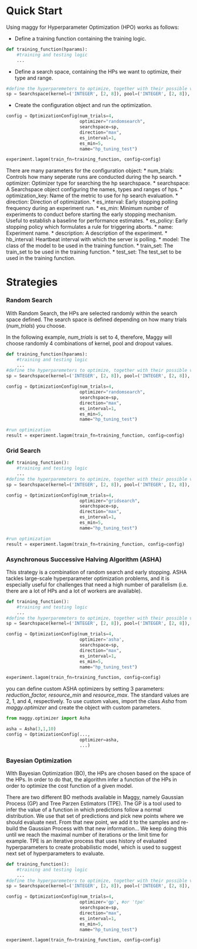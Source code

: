 # Quick Start

Using maggy for Hyperparameter Optimization (HPO) works as follows:

* Define a training function containing the training logic.
```py
def training_function(hparams):
    #training and testing logic
    ...
```

* Define a search space, containing the HPs we want to optimize, their type and range.
```py
#define the hyperparemeters to optimize, together with their possible values
sp = Searchspace(kernel=('INTEGER', [2, 8]), pool=('INTEGER', [2, 8]), dropout=('DOUBLE', [0.01, 0.99]))
```

* Create the configuration object and run the optimization.
```py
config = OptimizationConfig(num_trials=4, 
                            optimizer="randomsearch", 
                            searchspace=sp, 
                            direction="max", 
                            es_interval=1, 
                            es_min=5, 
                            name="hp_tuning_test")

experiment.lagom(train_fn=training_function, config=config)
```
There are many parameters for the configuration object:
    * num_trials: Controls how many seperate runs are conducted during the hp search.
    * optimizer: Optimizer type for searching the hp searchspace.
    * searchspace: A Searchspace object configuring the names, types and ranges of hps.
    * optimization_key: Name of the metric to use for hp search evaluation.
    * direction: Direction of optimization.
    * es_interval: Early stopping polling frequency during an experiment run.
    * es_min: Minimum number of experiments to conduct before starting the early stopping
    mechanism. Useful to establish a baseline for performance estimates.
    * es_policy: Early stopping policy which formulates a rule for triggering aborts.
    * name: Experiment name.
    * description: A description of the experiment.
    * hb_interval: Heartbeat interval with which the server is polling.
    * model: The class of the model to be used in the training function.
    * train_set: The train_set to be used in the training function.
    * test_set: The test_set to be used in the training function.

# Strategies

### Random Search

With Random Search, the HPs are selected randomly within the search space defined. The search space is defined 
depending on how many trials (_num_trials_) you choose. 

In the following example, _num_trials_ is set to 4, therefore, Maggy will choose randomly 4 combinations of kernel, 
pool and dropout values.
```py
def training_function(hparams):
    #training and testing logic
    ...
#define the hyperparemeters to optimize, together with their possible values
sp = Searchspace(kernel=('INTEGER', [2, 8]), pool=('INTEGER', [2, 8]), dropout=('DOUBLE', [0.01, 0.99]))

config = OptimizationConfig(num_trials=4, 
                            optimizer="randomsearch", 
                            searchspace=sp, 
                            direction="max", 
                            es_interval=1, 
                            es_min=5, 
                            name="hp_tuning_test")

#run optimization
result = experiment.lagom(train_fn=training_function, config=config)
```
### Grid Search

```py
def training_function():
    #training and testing logic
    ...
#define the hyperparemeters to optimize, together with their possible values
sp = Searchspace(kernel=('INTEGER', [2, 8]), pool=('INTEGER', [2, 8]), dropout=('DOUBLE', [0.01, 0.99]))

config = OptimizationConfig(num_trials=4, 
                            optimizer="gridsearch", 
                            searchspace=sp, 
                            direction="max", 
                            es_interval=1, 
                            es_min=5, 
                            name="hp_tuning_test")

#run optimization
result = experiment.lagom(train_fn=training_function, config=config)
```

### Asynchronous Successive Halving Algorithm (ASHA)

This strategy is a combination of random search and early stopping. 
ASHA tackles large-scale hyperparameter optimization problems, and it is especially useful for challenges that need a
high number of parallelism (i.e. there are a lot of HPs and a lot of workers are available).

```py
def training_function():
    #training and testing logic
    ...
#define the hyperparemeters to optimize, together with their possible values
sp = Searchspace(kernel=('INTEGER', [2, 8]), pool=('INTEGER', [2, 8]), dropout=('DOUBLE', [0.01, 0.99]))

config = OptimizationConfig(num_trials=4, 
                            optimizer='asha', 
                            searchspace=sp, 
                            direction="max", 
                            es_interval=1, 
                            es_min=5, 
                            name="hp_tuning_test")

experiment.lagom(train_fn=training_function, config=config)
```

you can define custom ASHA optimizers by setting 3 parameters: _reduction_factor, resource_min_ and _resource_max_.
The standard values are 2, 1, and 4, respectively.
To use custom values, import the class _Asha_ from _maggy.optimizer_ and create the object with custom 
parameters.

```py
from maggy.optimizer import Asha

asha = Asha(3,1,10)
config = OptimizationConfig(..., 
                            optimizer=asha, 
                            ...)
```

### Bayesian Optimization

WIth Bayesian Optimization (BO), the HPs are chosen based on the space of the HPs. 
In order to do that, the algorithm infer a function of the HPs in order to optimize the cost function of a given model.

There are two different BO methods available in Maggy, namely Gaussian Process (GP) and Tree Parzen Estimators (TPE).
The GP is a tool used to infer the value of a function in which predictions follow a normal distribution. 
We use that set of predictions and pick new points where we should evaluate next. From that new point, we add it to 
the samples and re-build the Gaussian Process with that new information… 
We keep doing this until we reach the maximal number of iterations or the limit time for example.
TPE is an iterative process that uses history of evaluated hyperparameters to create probabilistic model, 
which is used to suggest next set of hyperparameters to evaluate.


```py
def training_function():
    #training and testing logic
    ...
#define the hyperparemeters to optimize, together with their possible values
sp = Searchspace(kernel=('INTEGER', [2, 8]), pool=('INTEGER', [2, 8]), dropout=('DOUBLE', [0.01, 0.99]))

config = OptimizationConfig(num_trials=4, 
                            optimizer='gp', #or 'tpe' 
                            searchspace=sp, 
                            direction="max", 
                            es_interval=1, 
                            es_min=5, 
                            name="hp_tuning_test")

experiment.lagom(train_fn=training_function, config=config)
```